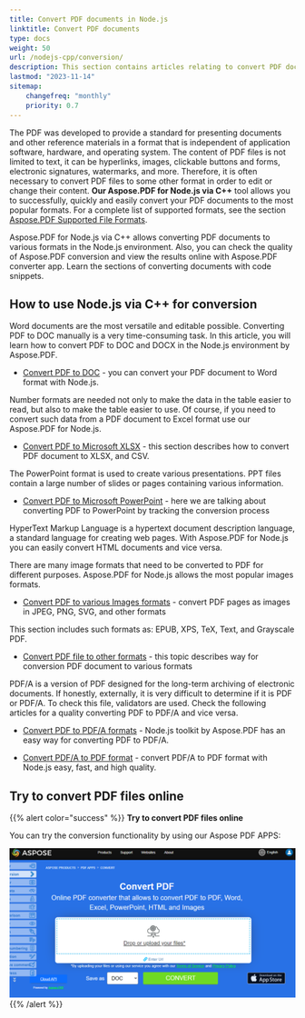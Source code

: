 ```yaml
---
title: Convert PDF documents in Node.js
linktitle: Convert PDF documents
type: docs
weight: 50
url: /nodejs-cpp/conversion/
description: This section contains articles relating to convert PDF documents to other formats by Aspose.PDF for Node.js via C++.
lastmod: "2023-11-14"
sitemap:
    changefreq: "monthly"
    priority: 0.7
---
```


The PDF was developed to provide a standard for presenting documents and other reference materials in a format that is independent of application software, hardware, and operating system. The content of PDF files is not limited to text, it can be hyperlinks, images, clickable buttons and forms, electronic signatures, watermarks, and more. Therefore, it is often necessary to convert PDF files to some other format in order to edit or change their content. 
**Our Aspose.PDF for Node.js via C++** tool allows you to successfully, quickly and easily convert your PDF documents to the most popular formats. For a complete list of supported formats, see the section [Aspose.PDF Supported File Formats](https://docs.aspose.com/pdf/nodejs-cpp/supported-file-formats/).

Aspose.PDF for Node.js via C++ allows converting PDF documents to various formats in the Node.js environment. Also, you can check the quality of Aspose.PDF conversion and view the results online with Aspose.PDF converter app. Learn the sections of converting documents with code snippets.

## How to use Node.js via C++ for conversion

Word documents are the most versatile and editable possible. Converting PDF to DOC manually is a very time-consuming task. In this article, you will learn how to convert PDF to DOC and DOCX in the Node.js environment by Aspose.PDF.

- [Convert PDF to DOC](/pdf/nodejs-cpp/convert-pdf-to-doc/) - you can convert your PDF document to Word format with Node.js.

Number formats are needed not only to make the data in the table easier to read, but also to make the table easier to use. Of course, if you need to convert such data from a PDF document to Excel format use our Aspose.PDF for Node.js.

- [Convert PDF to Microsoft XLSX](/pdf/nodejs-cpp/convert-pdf-to-xlsx/) - this section describes how to convert PDF document to XLSX, and CSV.

The PowerPoint format is used to create various presentations. PPT files contain a large number of slides or pages containing various information.

- [Convert PDF to Microsoft PowerPoint](/pdf/nodejs-cpp/convert-pdf-to-powerpoint/) - here we are talking about converting PDF to PowerPoint by tracking the conversion process

HyperText Markup Language is a hypertext document description language, a standard language for creating web pages. With Aspose.PDF for Node.js you can easily convert HTML documents and vice versa.

There are many image formats that need to be converted to PDF for different purposes. Aspose.PDF for Node.js allows the most popular images formats.

- [Convert PDF to various Images formats](/pdf/nodejs-cpp/convert-pdf-to-images-format/) - convert PDF pages as images in JPEG, PNG, SVG, and other formats

This section includes such formats as: EPUB, XPS, TeX, Text, and Grayscale PDF.

- [Convert PDF file to other formats](/pdf/nodejs-cpp/convert-pdf-to-other-files/) - this topic describes way for conversion PDF document to various formats

PDF/A is a version of PDF designed for the long-term archiving of electronic documents.
If honestly, externally, it is very difficult to determine if it is PDF or PDF/A. To check this file, validators are used. Check the following articles for a quality converting PDF to PDF/A and vice versa.

- [Convert PDF to PDF/A formats](/pdf/nodejs-cpp/convert-pdf-to-pdfa/) - Node.js toolkit by Aspose.PDF has an easy way for converting PDF to PDF/A.

- [Convert PDF/A to PDF format](/pdf/nodejs-cpp/convert-pdfa-to-pdf/) - convert PDF/A to PDF format with Node.js easy, fast, and high quality.

## Try to convert PDF files online

{{% alert color="success" %}}
**Try to convert PDF files online**

You can try the conversion functionality by using our Aspose PDF APPS:

[![Aspose PDF APP](app.png)](https://products.aspose.app/pdf/conversion)
{{% /alert %}}